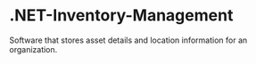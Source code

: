# .NET-Inventory-Management
Software that stores asset details and location information for an organization. 
